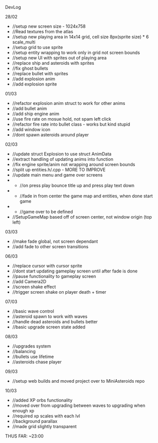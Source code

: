 DevLog                               

28/02
- //setup new screen size - 1024x758
- //Read textures from the atlas
- //setup new playing area in 14x14 grid, cell size 8px(sprite size) * 6 scale_multi
- //setup grid to use sprite
- //setup entity wrapping to work only in grid not screen bounds
- //setup new UI with sprites out of playing area
- //replace ship and asteroids with sprites
- //fix ghost bullets
- //replace bullet with sprites
- //add explosion anim
- //add explosion sprite

01/03
- //refactor explosion anim struct to work for other anims
- //add bullet anim
- //add ship engine anim
- //use fire rate on mosue hold, not spam left click
- //refactor fire rate into bullet class - works but kind stupid
- //add window icon
- //dont spawn asteroids around player

02/03
- //update struct Explosion to use struct AnimData
- //extract handling of updating anims into function
- //fix engine sprite/anim not wrapping around screen bounds
- //split up entities.h/.cpp - MORE TO IMPROVE
- //update main menu and game over screens 
- - //on press play bounce title up and press play text down
- - //fade in from center the game map and entities, when done start game
- - //game over to be defined
- //SetupGameMap based off of screen center, not window origin (top left)

03/03
- //make fade global, not screen dependant
- //add fade to other screen transitions

06/03
- //replace cursor with cursor sprite
- //dont start updating gameplay screen until after fade is done
- //pause functionality to gameplay screen
- //add Camera2D
- //screen shake effect
- //trigger screen shake on player death + timer

07/03 
- //basic wave control
- //asteroid spawn to work with waves
- //handle dead asteroids and bullets better
- //basic upgrade screen state added

08/03
- //upgrades system 
- //balancing
- //bullets use lifetime
- //asteroids chase player

09/03
- //setup web builds and moved project over to MiniAsteroids repo

10/03
- //added XP orbs functionality
- //moved over from upgrading between waves to upgrading when enough xp
- //required xp scales with each lvl
- //background parallax
- //made grid slightly transparent


THUS FAR: ~23:00